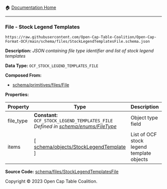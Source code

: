 :house: [Documentation Home](../../../README.md)

---

### File - Stock Legend Templates

`https://raw.githubusercontent.com/Open-Cap-Table-Coalition/Open-Cap-Format-OCF/main/schema/files/StockLegendTemplatesFile.schema.json`

**Description:** _JSON containing file type identifier and list of stock legend templates_

**Data Type:** `OCF_STOCK_LEGEND_TEMPLATES_FILE`

**Composed From:**

- [schema/primitives/files/File](../primitives/files/File.md)

**Properties:**

| Property  | Type                                                                                                           | Description                               | Required   |
| --------- | -------------------------------------------------------------------------------------------------------------- | ----------------------------------------- | ---------- |
| file_type | **Constant:** `OCF_STOCK_LEGEND_TEMPLATES_FILE`</br>_Defined in [schema/enums/FileType](../enums/FileType.md)_ | Object type field                         | `REQUIRED` |
| items     | [ [schema/objects/StockLegendTemplate](../objects/StockLegendTemplate.md) ]                                    | List of OCF stock legend template objects | `REQUIRED` |

**Source Code:** [schema/files/StockLegendTemplatesFile](../../../../schema/files/StockLegendTemplatesFile.schema.json)

Copyright © 2023 Open Cap Table Coalition.

